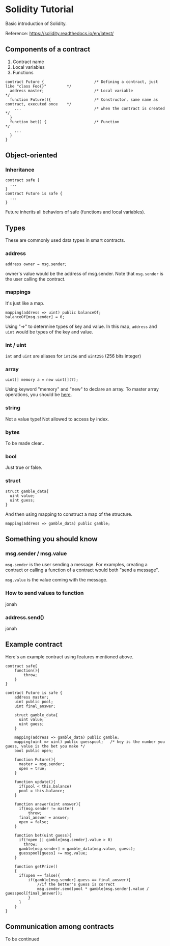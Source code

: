 # Solidity Tutorial #
Basic introduction of Solidity.

Reference: https://solidity.readthedocs.io/en/latest/

## Components of a contract ##
1. Contract name
2. Local variables
3. Functions

```solidity
contract Future {                      /* Defining a contract, just like "class Foo{}"         */
  address master;                      /* Local variable                                       */
  function Future(){                   /* Constructor, same name as contract, executed once    */
    ...                                /* when the contract is created                         */
  }                                    
  function bet() {                     /* Function                                             */
    ...
  }
}
```


## Object-oriented ##
### Inheritance ###
```solidity
contract safe {
  ...
}
contract Future is safe {
  ...
}
```
Future inherits all behaviors of safe (functions and local variables).
## Types ##
These are commonly used data types in smart contracts.
### address ###
```solidity
address owner = msg.sender;
```
owner's value would be the address of msg.sender.
Note that ```msg.sender``` is the user calling the contract.
### mappings ###
It's just like a map.
```solidity
mapping(address => uint) public balanceOf;
balanceOf[msg.sender] = 0;
```
Using "=>" to determine types of key and value. In this map, ```address``` and ```uint``` would be types of the key and value.
### int / uint ###
```int``` and ```uint``` are aliases for ```int256``` and ```uint256```  (256 bits integer)
### array ###
```solidity
uint[] memory a = new uint[](7);         
```
Using keyword "memory" and "new" to declare an array. To master array operations, you should be [here](http://solidity.readthedocs.io/en/latest/types.html?highlight=Arrays#arrays).
### string ###
Not a value type! Not allowed to access by index.
### bytes ###
To be made clear..
### bool ###
Just true or false.

### struct ###
```solidity
struct gamble_data{
  uint value;
  uint guess;
}
```
And then using mapping to construct a map of the structure.
```solidity
mapping(address => gamble_data) public gamble;
```
## Something you should know ##
### msg.sender / msg.value ###
```msg.sender``` is the user sending a message. For examples, creating a contract or calling a function of a contract would both "send a message".

```msg.value``` is the value coming with the message.
### How to send values to function ###
jonah
### address.send() ###
jonah
## Example contract ##
Here's an example contract using features mentioned above.
```
contract safe{                  
    function(){             
        throw;
    }
}

contract Future is safe {
    address master;
    uint public pool;
    uint final_answer;

    struct gamble_data{
      uint value;
      uint guess;
    }

    mapping(address => gamble_data) public gamble;
    mapping(uint => uint) public guesspool;   /* key is the number you guess, value is the bet you make */
    bool public open;

    function Future(){
      master = msg.sender;
      open = true;
    }

    function update(){
      if(pool < this.balance)
      pool = this.balance;
    }

    function answer(uint answer){
      if(msg.sender != master)
          throw;
      final_answer = answer;
      open = false;
    }

    function bet(uint guess){
      if(!open || gamble[msg.sender].value > 0)
        throw;
      gamble[msg.sender] = gamble_data(msg.value, guess);
      guesspool[guess] += msg.value;
    }

    function getPrize()
    {
      if(open == false){
          if(gamble[msg.sender].guess == final_answer){
              //if the better's guess is correct
              msg.sender.send(pool * gamble[msg.sender].value / guesspool[final_answer]);
          }
      }
    }
}
```

## Communication among contracts ##
To be continued
